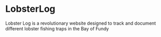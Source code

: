 # LobsterLog
Lobster Log is a revolutionary website designed to track and document different lobster fishing traps in the Bay of Fundy

